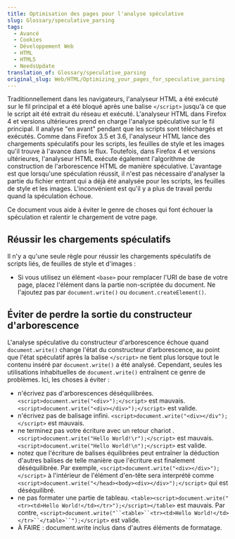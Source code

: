 ```yaml
---
title: Optimisation des pages pour l'analyse spéculative
slug: Glossary/speculative_parsing
tags:
  - Avancé
  - Cookies
  - Développement Web
  - HTML
  - HTML5
  - NeedsUpdate
translation_of: Glossary/speculative_parsing
original_slug: Web/HTML/Optimizing_your_pages_for_speculative_parsing
---
```

Traditionnellement dans les navigateurs, l'analyseur HTML a été exécuté sur le fil principal et a été bloqué après une balise `</script>` jusqu'à ce que le script ait été extrait du réseau et exécuté. L'analyseur HTML dans Firefox 4 et versions ultérieures prend en charge l'analyse spéculative sur le fil principal. Il analyse "en avant" pendant que les scripts sont téléchargés et exécutés. Comme dans Firefox 3.5 et 3.6, l'analyseur HTML lance des chargements spéculatifs pour les scripts, les feuilles de style et les images qu'il trouve à l'avance dans le flux. Toutefois, dans Firefox 4 et versions ultérieures, l'analyseur HTML exécute également l'algorithme de construction de l'arborescence HTML de manière spéculative. L'avantage est que lorsqu'une spéculation réussit, il n'est pas nécessaire d'analyser la partie du fichier entrant qui a déjà été analysée pour les scripts, les feuilles de style et les images. L'inconvénient est qu'il y a plus de travail perdu quand la spéculation échoue.

Ce document vous aide à éviter le genre de choses qui font échouer la spéculation et ralentir le chargement de votre page.

## Réussir les chargements spéculatifs

Il n'y a qu'une seule règle pour réussir les chargements spéculatifs de scripts liés, de feuilles de style et d'images :

- Si vous utilisez un élément `<base>` pour remplacer l'URI de base de votre page, placez l'élément dans la partie non-scriptée du document. Ne l'ajoutez pas par `document.write()` ou `document.createElement()`.

## Éviter de perdre la sortie du constructeur d'arborescence

L'analyse spéculative du constructeur d'arborescence échoue quand `document.write()` change l'état du constructeur d'arborescence, au point que l'état spéculatif après la balise `</script>` ne tient plus lorsque tout le contenu inséré par `document.write()` a été analysé. Cependant, seules les utilisations inhabituelles de `document.write()` entraînent ce genre de problèmes. Ici, les choses à éviter :

- n'écrivez pas d'arborescences déséquilibrées. `<script>document.write("<div>");</script>` est mauvais. `<script>document.write("<div></div>");</script>` est valide.
- n'écrivez pas de balisage infini. `<script>document.write("<div></div");</script>` est mauvais.
- ne terminez pas votre écriture avec un retour chariot . `<script>document.write("Hello World!\r");</script>` est mauvais. `<script>document.write("Hello World!\n");</script>` est valide.
- notez que l'écriture de balises équilibrées peut entraîner la déduction d'autres balises de telle manière que l'écriture est finalement déséquilibrée. Par exemple, `<script>document.write("<div></div>");</script>` à l'intérieur de l'élément d'en-tête sera interprété comme `<script>document.write("</head><body><div></div>");</script>` qui est déséquilibré.
- ne pas formater une partie de tableau. `<table><script>document.write("<tr><td>Hello World!</td></tr>");</script></table>` est mauvais. Par contre, ` <script>document.write("``<table>``<tr><td>Hello World!</td></tr>``</table>``");</script> ` est valide.
- À FAIRE : document.write inclus dans d'autres éléments de formatage.
